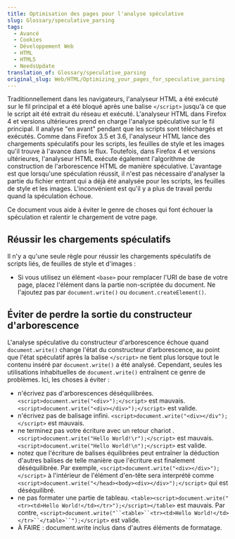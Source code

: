 ```yaml
---
title: Optimisation des pages pour l'analyse spéculative
slug: Glossary/speculative_parsing
tags:
  - Avancé
  - Cookies
  - Développement Web
  - HTML
  - HTML5
  - NeedsUpdate
translation_of: Glossary/speculative_parsing
original_slug: Web/HTML/Optimizing_your_pages_for_speculative_parsing
---
```

Traditionnellement dans les navigateurs, l'analyseur HTML a été exécuté sur le fil principal et a été bloqué après une balise `</script>` jusqu'à ce que le script ait été extrait du réseau et exécuté. L'analyseur HTML dans Firefox 4 et versions ultérieures prend en charge l'analyse spéculative sur le fil principal. Il analyse "en avant" pendant que les scripts sont téléchargés et exécutés. Comme dans Firefox 3.5 et 3.6, l'analyseur HTML lance des chargements spéculatifs pour les scripts, les feuilles de style et les images qu'il trouve à l'avance dans le flux. Toutefois, dans Firefox 4 et versions ultérieures, l'analyseur HTML exécute également l'algorithme de construction de l'arborescence HTML de manière spéculative. L'avantage est que lorsqu'une spéculation réussit, il n'est pas nécessaire d'analyser la partie du fichier entrant qui a déjà été analysée pour les scripts, les feuilles de style et les images. L'inconvénient est qu'il y a plus de travail perdu quand la spéculation échoue.

Ce document vous aide à éviter le genre de choses qui font échouer la spéculation et ralentir le chargement de votre page.

## Réussir les chargements spéculatifs

Il n'y a qu'une seule règle pour réussir les chargements spéculatifs de scripts liés, de feuilles de style et d'images :

- Si vous utilisez un élément `<base>` pour remplacer l'URI de base de votre page, placez l'élément dans la partie non-scriptée du document. Ne l'ajoutez pas par `document.write()` ou `document.createElement()`.

## Éviter de perdre la sortie du constructeur d'arborescence

L'analyse spéculative du constructeur d'arborescence échoue quand `document.write()` change l'état du constructeur d'arborescence, au point que l'état spéculatif après la balise `</script>` ne tient plus lorsque tout le contenu inséré par `document.write()` a été analysé. Cependant, seules les utilisations inhabituelles de `document.write()` entraînent ce genre de problèmes. Ici, les choses à éviter :

- n'écrivez pas d'arborescences déséquilibrées. `<script>document.write("<div>");</script>` est mauvais. `<script>document.write("<div></div>");</script>` est valide.
- n'écrivez pas de balisage infini. `<script>document.write("<div></div");</script>` est mauvais.
- ne terminez pas votre écriture avec un retour chariot . `<script>document.write("Hello World!\r");</script>` est mauvais. `<script>document.write("Hello World!\n");</script>` est valide.
- notez que l'écriture de balises équilibrées peut entraîner la déduction d'autres balises de telle manière que l'écriture est finalement déséquilibrée. Par exemple, `<script>document.write("<div></div>");</script>` à l'intérieur de l'élément d'en-tête sera interprété comme `<script>document.write("</head><body><div></div>");</script>` qui est déséquilibré.
- ne pas formater une partie de tableau. `<table><script>document.write("<tr><td>Hello World!</td></tr>");</script></table>` est mauvais. Par contre, ` <script>document.write("``<table>``<tr><td>Hello World!</td></tr>``</table>``");</script> ` est valide.
- À FAIRE : document.write inclus dans d'autres éléments de formatage.
